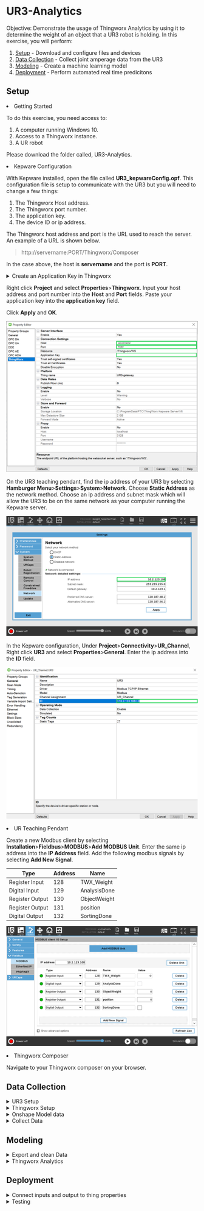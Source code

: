 # UR3-Analytics

Objective: Demonstrate the usage of Thingworx Analytics by using it to determine the weight of an object that a UR3 robot is holding.
In this exercise, you will perform:

1. [Setup](https://github.com/PTC-Education/UR3-Analytics#Setup) - Download and configure files and devices
2. [Data Collection](https://github.com/PTC-Education/UR3-Analytics#Data-Collection) - Collect joint amperage data from the UR3
3. [Modeling](https://github.com/PTC-Education/UR3-Analytics#Modeling) - Create a machine learning model
4. [Deployment](https://github.com/PTC-Education/UR3-Analytics#Deployment) - Perform automated real time predicitons


## Setup

<li>Getting Started</li>

To do this exercise, you need access to:
    <ol>
    <li>A computer running Windows 10.</li>
    <li>Access to a Thingworx instance.</li>
    <li>A UR robot</li>
    </ol>
    
Please download the folder called, UR3-Analytics.

<li>Kepware Configuration</li>

With Kepware installed, open the file called **UR3_kepwareConfig.opf**. This configuration file is setup to communicate with the UR3 but you will need to change a few things:
    <ol>
    <li>The Thingworx Host address.</li>
    <li>The Thingworx port number.</li>
    <li>The application key.</li>
    <li>The device ID or ip address.</li>
    </ol>
    
The Thingworx host address and port is the URL used to reach the server. An example of a URL is shown below.

>http://servername:PORT/Thingworx/Composer

In the case above, the host is **servername** and the port is **PORT**.</br>

<details>
<summary>Create an Application Key in Thingworx</summary>
<br>

You must create an application key to give the Kepware server authorization to communicate with the Thingworx server. Navigate to your Thingworx composer on your browser.

1. Select New and type 'app' and select **application key**

![Create Appkey](./images/create-key.png)

2. Fill out the app key general information</br>
    A. Name the app key 'UR3-appkey'</br>
    B. Set the project to 'UR3-Analytics'</br>
    C. Under 'User Name Reference', select your own Thingworx username.</br>

![Name Appkey](./images/name-key.png)

3. Set the expiration date for a future date.

![appkey_expiration](./images/set-expirationdate.png)

4. Select the button to copy the application key to the clipboard.

![copy-key](./images/copy-key.png)

</details>

Right click **Project** and select **Properties**>**Thingworx**. Input your host address and port number into the **Host** and **Port** fields. Paste your application key into the **application key** field.


Click **Apply** and **OK**.

![Kepware-Thingworx](./images/kepware-thingworx_highlights.png)

On the UR3 teaching pendant, find the ip address of your UR3 by selecting **Hamburger Menu**>**Settings**>**System**>**Network**. Choose **Static Address** as the network method. Choose an ip address and subnet mask which will allow the UR3 to be on the same network as your computer running the Kepware server.

![UR3-network](./images/network_highlights.png)

In the Kepware configuration, Under **Project**>**Connectivity**>**UR_Channel**, Right click **UR3** and select **Properties**>**General**. Enter the ip address into the **ID** field.

![UR3-device](./images/device_ip_highlights.png)

<li>UR Teaching Pendant</li>

Create a new Modbus client by selecting **Installation**>**Fieldbus**>**MODBUS**>**Add MODBUS Unit**. Enter the same ip address into the **IP Address** field. Add the following modbus signals by selecting **Add New Signal**.

|   Type	        |   Address |   Name	        |
|---	            |---	    |---	            |
|   Register Input	|   128	    |   TWX_Weight	    |
|   Digital Input	|   129	    |   AnalysisDone    |
|   Register Output	|   130 	|   ObjectWeight    |
|   Register Output	|   131 	|   position	    |
|   Digital Output	|   132 	|   SortingDone	    |

![UR3-device](./images/modbus.png)


<li>Thingworx Composer</li>

Navigate to your Thingworx composer on your browser. 





## Data Collection

<details>
<summary>UR3 Setup</summary>
<br>
  
  <ul>
<li>Setup Modbus profile on teaching pendant</li>
<li>Download UR programs</li>
<li>Get IP address for Kepware</li>
    For this connection to work, you will need to change the IP address of the target device in the Kepware settings to the IP address of your UR3 robot. The IP address of your robot is found on the teaching pendant under **Hamburger menu>Settings>Network**. <br />
</ul>
  
  </details>
<details>
<summary>Thingworx Setup</summary>
<br>
  We will read and send data bewteen the UR3 and Thingworx with Kepware.<br />
  First download the **Remote Thing** file and the **Gateway Thing** file provided below and import it into your Thingworx instance.<br />
  
  > [UR3_thing](https://www.google.com) (Remote Thing)
  > [UR3_gateway](https://www.google.com) (Gateway)
  
  In Thingworx, select **Import/Export** and import the UR3_Thing and the UR3_gateway<br />

Download the Kepware configuration file shown below.<br />
  
  > [UR3_kepwareConfig.opf](https://www.google.com)
  
  
 Inside of Kepware, right click on UR3 and select properties. Under **General>ID**, input the IP address of your UR3.<br />
  
  Create an app key in Thingworx and input the app key into Kepware.<br />
  
  Ensure all thing properties are good quality in Thingworx.<br />
 
  
  </details>
  
  <details>
<summary>Onshape Model data</summary>
<br>
  
  Create a digital twin in Onshape which mirrors the robots positions.
  
  In addition to adding joint data to the model, we will add object distance from base.<br />
  
  </details>

  
  <details>
<summary>Collect Data</summary>
<br>
  
Have 5 different weights on hand for the robot to hold. Weights cannot exceed the max weight specified by the robot.<br />
  
  Run the program called, "weight_training," from UR teaching pendant.<br />
  The teaching pendant will require user input throughout the program. When the program asks to place a weight into the robot gripper, hold the object in between the jaws and press continue on the pendant. The program will wait 1 second and then close the gripper.<br />
  
  It will then perform the movements to generate the data needed to train the machine learning model. 
  
  Run the program with each of the 5 objects.<br />
  
  </details>
  

## Modeling
  <details>
<summary>Export and clean Data</summary>
<br>
  
Export the data into a CSV.<br />
Open the CSV file in Micosoft Excel<br />
Delete bad data<br />
  
  </details>
  
  <details>
<summary>Thingworx Analytics</summary>
<br>
  
Upload data into Thingworx analytics.<br />
Create model using default settings.<br />

  
  </details>
  
  ## Deployment
  
   <details>
<summary>Connect inputs and output to thing properties</summary>
<br>
  
Connect predictions to UR3_thing properties.<br />
  
  </details>
  
  <details>
<summary>Testing</summary>
<br>
  
Run program called, "weight_detection."<br />
Predicted values will appear on teaching pendant and in Thingworx.<br />
Test the model by giving robot unseen weights.<br />
  
  </details>
